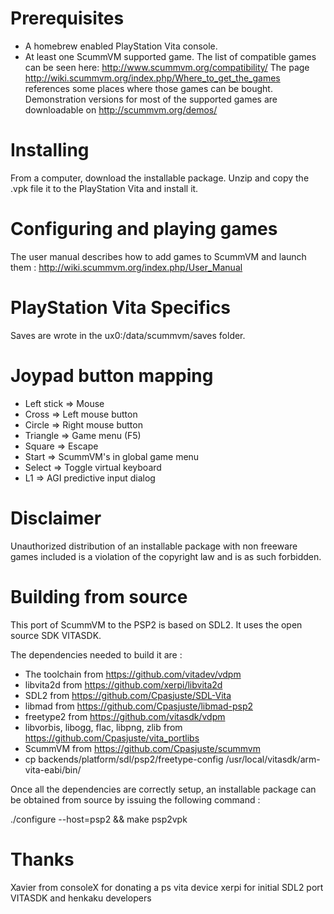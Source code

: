 Prerequisites
=============
- A homebrew enabled PlayStation Vita console.
- At least one ScummVM supported game. The list of compatible games can be seen here: http://www.scummvm.org/compatibility/
The page http://wiki.scummvm.org/index.php/Where_to_get_the_games references some places where those games can be bought. Demonstration versions for most of the supported games are downloadable on http://scummvm.org/demos/

Installing
==========
From a computer, download the installable package. Unzip and copy the .vpk file it to the PlayStation Vita and install it.

Configuring and playing games
=============================
The user manual describes how to add games to ScummVM and launch them : http://wiki.scummvm.org/index.php/User_Manual

PlayStation Vita Specifics
==========================
Saves are wrote in the ux0:/data/scummvm/saves folder.

Joypad button mapping
=====================
- Left stick => Mouse
- Cross      => Left mouse button
- Circle     => Right mouse button
- Triangle   => Game menu (F5)
- Square     => Escape
- Start      => ScummVM's in global game menu
- Select     => Toggle virtual keyboard
- L1         => AGI predictive input dialog

Disclaimer
==========
Unauthorized distribution of an installable package with non freeware games included is a violation of the copyright law and is as such forbidden.

Building from source
====================
This port of ScummVM to the PSP2 is based on SDL2. It uses the open source SDK VITASDK.

The dependencies needed to build it are :

- The toolchain from https://github.com/vitadev/vdpm
- libvita2d from https://github.com/xerpi/libvita2d
- SDL2 from https://github.com/Cpasjuste/SDL-Vita
- libmad from https://github.com/Cpasjuste/libmad-psp2
- freetype2 from https://github.com/vitasdk/vdpm
- libvorbis, libogg, flac, libpng, zlib from https://github.com/Cpasjuste/vita_portlibs
- ScummVM from https://github.com/Cpasjuste/scummvm
- cp backends/platform/sdl/psp2/freetype-config /usr/local/vitasdk/arm-vita-eabi/bin/

Once all the dependencies are correctly setup, an installable package can be obtained from source by issuing the following command :

./configure --host=psp2 && make psp2vpk

Thanks
======
Xavier from consoleX for donating a ps vita device
xerpi for initial SDL2 port
VITASDK and henkaku developers
